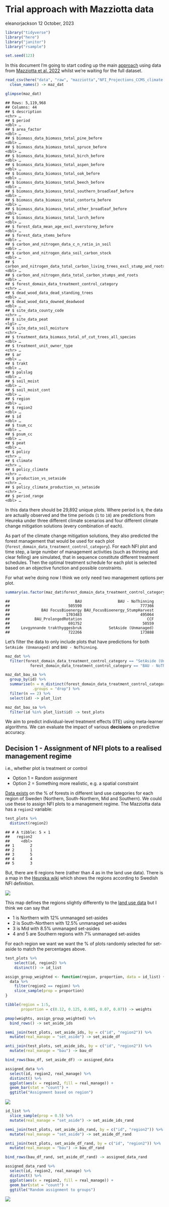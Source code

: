 Trial approach with Mazziotta data
================
eleanorjackson
12 October, 2023

``` r
library("tidyverse")
library("here")
library("janitor")
library("rsample")

set.seed(123)
```

In this document I’m going to start coding up the main
[approach](https://docs.google.com/document/d/1chDZ_8jM--HWPw2ElIUY2otEej0tJ42KKE3TMrgGMpA/edit#heading=h.mh4gg5x4o2y5)
using data from [Mazziotta et
al. 2022](https://doi.org/10.1111/gcb.16364) whilst we’re waiting for
the full dataset.

``` r
read_csv(here("data", "raw", "mazziotta","NFI_Projections_CCMS_climate.csv")) %>% 
  clean_names() -> maz_dat

glimpse(maz_dat)
```

    ## Rows: 5,119,968
    ## Columns: 44
    ## $ description                                                             <chr> …
    ## $ period                                                                  <dbl> …
    ## $ area_factor                                                             <dbl> …
    ## $ biomass_data_biomass_total_pine_before                                  <dbl> …
    ## $ biomass_data_biomass_total_spruce_before                                <dbl> …
    ## $ biomass_data_biomass_total_birch_before                                 <dbl> …
    ## $ biomass_data_biomass_total_aspen_before                                 <dbl> …
    ## $ biomass_data_biomass_total_oak_before                                   <dbl> …
    ## $ biomass_data_biomass_total_beech_before                                 <dbl> …
    ## $ biomass_data_biomass_total_southern_broadleaf_before                    <dbl> …
    ## $ biomass_data_biomass_total_contorta_before                              <dbl> …
    ## $ biomass_data_biomass_total_other_broadleaf_before                       <dbl> …
    ## $ biomass_data_biomass_total_larch_before                                 <dbl> …
    ## $ forest_data_mean_age_excl_overstorey_before                             <dbl> …
    ## $ forest_data_stems_before                                                <dbl> …
    ## $ carbon_and_nitrogen_data_c_n_ratio_in_soil                              <dbl> …
    ## $ carbon_and_nitrogen_data_soil_carbon_stock                              <dbl> …
    ## $ carbon_and_nitrogen_data_total_carbon_living_trees_excl_stump_and_roots <dbl> …
    ## $ carbon_and_nitrogen_data_total_carbon_stumps_and_roots                  <dbl> …
    ## $ forest_domain_data_treatment_control_category                           <chr> …
    ## $ dead_wood_data_dead_standing_trees                                      <dbl> …
    ## $ dead_wood_data_downed_deadwood                                          <dbl> …
    ## $ site_data_county_code                                                   <chr> …
    ## $ site_data_peat                                                          <lgl> …
    ## $ site_data_soil_moisture                                                 <chr> …
    ## $ treatment_data_biomass_total_of_cut_trees_all_species                   <dbl> …
    ## $ treatment_unit_owner_type                                               <chr> …
    ## $ ar                                                                      <dbl> …
    ## $ trakt                                                                   <dbl> …
    ## $ palslag                                                                 <dbl> …
    ## $ soil_moist                                                              <dbl> …
    ## $ soil_moist_cont                                                         <dbl> …
    ## $ region                                                                  <dbl> …
    ## $ region2                                                                 <dbl> …
    ## $ id                                                                      <dbl> …
    ## $ tsum_cc                                                                 <dbl> …
    ## $ psum_cc                                                                 <dbl> …
    ## $ peat                                                                    <dbl> …
    ## $ policy                                                                  <chr> …
    ## $ climate                                                                 <chr> …
    ## $ policy_climate                                                          <chr> …
    ## $ production_vs_setaside                                                  <chr> …
    ## $ policy_climate_production_vs_setaside                                   <chr> …
    ## $ period_range                                                            <dbl> …

In this data there should be 29,892 unique plots. Where period is `0`,
the data are actually observed and the time periods (`1` to `18`) are
predictions from Heureka under three different climate scenarios and
four different climate change mitigation solutions (every combination of
each).

As part of the climate change mitigation solutions, they also predicted
the forest management that would be used for each plot
(`forest_domain_data_treatment_control_category`). For each NFI plot and
time step, a large number of management activities (such as thinning and
clear felling) are simulated, that in sequence constitute different
treatment schedules. Then the optimal treatment schedule for each plot
is selected based on an objective function and possible constraints.

For what we’re doing now I think we only need two management options per
plot.

``` r
summary(as.factor(maz_dat$forest_domain_data_treatment_control_category))
```

    ##                             BAU                BAU - NoThinning 
    ##                          505590                          777366 
    ##              BAU FocusBioenergy BAU_FocusBioenergy_StumpHarvest 
    ##                         1703483                          495064 
    ##           BAU_ProlongedRotation                             CCF 
    ##                          691752                           50559 
    ##     Lovgynnande trakthyggesbruk            SetAside (Unmanaged) 
    ##                          722266                          173888

Let’s filter the data to only include plots that have predictions for
both `SetAside (Unmanaged)` and `BAU - NoThinning`.

``` r
maz_dat %>% 
  filter(forest_domain_data_treatment_control_category == "SetAside (Unmanaged)" |
           forest_domain_data_treatment_control_category == "BAU - NoThinning") ->  maz_dat_bau_sa

maz_dat_bau_sa %>% 
  group_by(id) %>% 
  summarise(n = n_distinct(forest_domain_data_treatment_control_category),
            .groups = "drop") %>% 
  filter(n == 2) %>% 
  select(id) -> plot_list

maz_dat_bau_sa %>% 
  filter(id %in% plot_list$id) -> test_plots
```

We aim to predict individual-level treatment effects (ITE) using
meta-learner algorithms. We can evaluate the impact of various
**decisions** on predictive accuracy.

## Decision 1 - Assignment of NFI plots to a realised management regime

i.e., whether plot is treatment or control

- Option 1 = Random assignment
- Option 2 = Something more realistic, e.g. a spatial constraint

[Data
exists](http://www.diva-portal.org/smash/get/diva2:1563052/FULLTEXT01.pdf)
on the % of forests in different land use categories for each region of
Sweden (Northern, South-Northern, Mid and Southern). We could use these
to assign NFI plots to a management regime. The Mazziotta data has a
`region2` variable:

``` r
test_plots %>% 
  distinct(region2)
```

    ## # A tibble: 5 × 1
    ##   region2
    ##     <dbl>
    ## 1       2
    ## 2       1
    ## 3       5
    ## 4       4
    ## 5       3

But, there are 6 regions here (rather than 4 as in the land use data).
There is a map in the [Heureka
wiki](https://www.heurekaslu.se/wiki/Heureka_Wiki) which shows the
regions according to Swedish NFI definition.

![](https://www.heurekaslu.se/w/images/thumb/b/b9/Regioner.png/560px-Regioner.png)

This map defines the regions slightly differently to the [land use
data](http://www.diva-portal.org/smash/get/diva2:1563052/FULLTEXT01.pdf)
but I think we can say that

- 1 is Northern with 12% unmanaged set-asides
- 2 is South-Northern with 12.5% unmanaged set-asides
- 3 is Mid with 8.5% unmanaged set-asides
- 4 and 5 are Southern regions with 7% unmanaged set-asides

For each region we want we want the % of plots randomly selected for
set-aside to match the percentages above.

``` r
test_plots %>% 
    select(id, region2) %>% 
    distinct() -> id_list

assign_group_weighted <- function(region, proportion, data = id_list) {
  data %>% 
    filter(region2 == region) %>% 
    slice_sample(prop = proportion)
}

tibble(region = 1:5,
       proportion = c(0.12, 0.125, 0.085, 0.07, 0.07)) -> weights

pmap(weights, assign_group_weighted) %>% 
  bind_rows() -> set_aside_ids

semi_join(test_plots, set_aside_ids, by = c("id", "region2")) %>% 
  mutate(real_manage = "set_aside") -> set_aside_df

anti_join(test_plots, set_aside_ids, by = c("id", "region2")) %>% 
  mutate(real_manage = "bau") -> bau_df

bind_rows(bau_df, set_aside_df) -> assigned_data
```

``` r
assigned_data %>% 
  select(id, region2, real_manage) %>% 
  distinct() %>% 
  ggplot(aes(x = region2, fill = real_manage)) +
  geom_bar(stat = "count") +
  ggtitle("Assignment based on region")
```

![](figures/2023-10-10_trial-approach/assign-weighted-1.png)<!-- -->

``` r
id_list %>% 
  slice_sample(prop = 0.5) %>% 
  mutate(real_manage = "set_aside") -> set_aside_ids_rand

semi_join(test_plots, set_aside_ids_rand, by = c("id", "region2")) %>% 
  mutate(real_manage = "set_aside") -> set_aside_df_rand

anti_join(test_plots, set_aside_df_rand, by = c("id", "region2")) %>% 
  mutate(real_manage = "bau") -> bau_df_rand

bind_rows(bau_df_rand, set_aside_df_rand) -> assigned_data_rand

assigned_data_rand %>% 
  select(id, region2, real_manage) %>% 
  distinct() %>% 
  ggplot(aes(x = region2, fill = real_manage)) +
  geom_bar(stat = "count") +
  ggtitle("Random assignment to groups")
```

![](figures/2023-10-10_trial-approach/assign-random-1.png)<!-- -->
